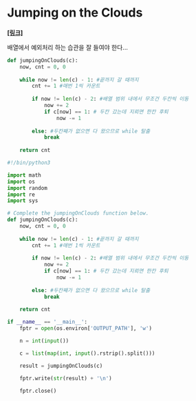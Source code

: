# Jumping on the Clouds



**[[링크]](https://www.hackerrank.com/challenges/jumping-on-the-clouds/problem?h_l=interview&playlist_slugs%5B%5D=interview-preparation-kit&playlist_slugs%5B%5D=warmup)**

배열에서 예외처리 하는 습관을 잘 들여야 한다...



``` python
def jumpingOnClouds(c):
    now, cnt = 0, 0
    
    while now != len(c) - 1: #끝까지 갈 때까지
        cnt += 1 #매번 1씩 카운트
        
        if now != len(c) - 2: #배열 범위 내에서 무조건 두칸씩 이동
            now += 2
            if c[now] == 1: # 두칸 갔는데 지뢰면 한칸 후퇴
                now -= 1
                
        else: #두칸째가 없으면 다 왔으므로 while 탈출
            break
    
    return cnt
```





``` python
#!/bin/python3

import math
import os
import random
import re
import sys

# Complete the jumpingOnClouds function below.
def jumpingOnClouds(c):
    now, cnt = 0, 0
    
    while now != len(c) - 1: #끝까지 갈 때까지
        cnt += 1 #매번 1씩 카운트
        
        if now != len(c) - 2: #배열 범위 내에서 무조건 두칸씩 이동
            now += 2
            if c[now] == 1: # 두칸 갔는데 지뢰면 한칸 후퇴
                now -= 1
                
        else: #두칸째가 없으면 다 왔으므로 while 탈출
            break
    
    return cnt

if __name__ == '__main__':
    fptr = open(os.environ['OUTPUT_PATH'], 'w')

    n = int(input())

    c = list(map(int, input().rstrip().split()))

    result = jumpingOnClouds(c)

    fptr.write(str(result) + '\n')

    fptr.close()

```


